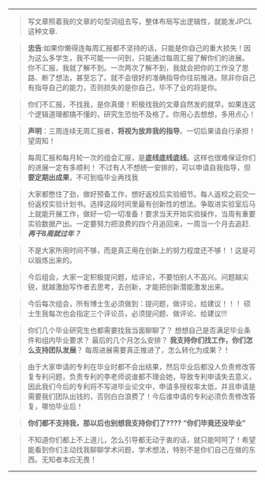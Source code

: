 *** 
> 写文章照着我的文章的句型词组去写，整体布局写出逻辑性，就能发JPCL这种文章.

> **忠告**:如果你懒得连每周汇报都不坚持的话，只能是你自己的重大损失！因为这么多学生，我不可能一一问到，只能通过每周汇报了解你们的进展。
你不汇报，我就了解不到。一次两次了解不到，我就会把你的工作没了思路、断了想法，甚至忘了。就不会很好的准确指导你往前推进。除非你自己有指导自己的能力，否则损失的是你自己，毕不了业的将是你。

> 你们不汇报，不找我，是你真傻！积极找我的文章自然发的就早。如果连这个逻辑道理都搞不懂的，研究生恐怕不及格了。你用心去想想，多用点心！

> **声明**：三周连续无周汇报者，**将视为放弃我的指导**。一切后果请自行承担！望周知！ 

> 每周汇报和每月轮一次的组会汇报，是**底线底线底线**。这样也很难保证你们的进展一定有多顺利！
不过有人不想统一安排的，可以申请自我指导，但**要定期出成果**，不可到临毕业再找我

> 大家都憋住了劲，做好预备工作，想好返校后实验细节。每人返校之前交一份返校实验计划书。选择这段时间里最有创新性的想法。争取进实验室后马上就能开展工作，做好一切一切准备！要求当天开始实验操作，当周有重要实验数据产出。一定要努力把浪费的四个月追回来，一周当一个月去追赶.  ***再干8周就过年？*** 

> 不是大家所用时间不够，而是真正用在创新上的努力程度还不够！！这是可以锻炼出来的。 

> 今后组会，大家一定积极提问题，给评论，不要怕别人不高兴。问题越尖锐，就越激励写作者去思考，去创新，才能把创新潜能激发出来。

> 今后每次组会，所有博士生必须做到：提问题，做评论，给建议！！！ 硕士生我每次也会指定三个评论员，必须提问题、做评论、给建议!!! 

>你们几个毕业研究生也都需要找我当面聊聊了？
想想自己是否满足毕业条件和组内毕业要求？
最后的几个月怎么安排？
**我支持你们找工作，你们怎么支持团队发展**？
每周进展需要真正推进了，怎么转化为成果？！

>由于大家申请的专利在毕业时都不会出结果，然后毕业后都没人负责修改答复专利问题，负责专利的李老师说谁都不理会她，导致专利申请失去意义，因此我们今后的专利将不写进毕业论文中，申请多授权率太低，并且申请是需要我们团队出钱的，否则白白浪费了！今后谁申请的专利必须负责修改答复，哪怕毕业后！

> **你们都不支持我，那以后也别想我支持你们了????  “你们毕竟还没毕业”**

>不知道你们都上不上道儿，怎么引导都无动于衷的话，就只能呵呵了！希望能看到你们主动找我聊聊学术问题，学术想法，特别不是你们自己在做的东西。无知者本应无畏！

*** 


